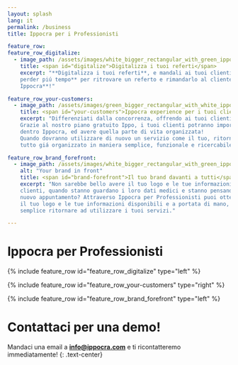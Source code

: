 ```yaml
---
layout: splash
lang: it
permalink: /business
title: Ippocra per i Professionisti

feature_row:
feature_row_digitalize:
  - image_path: /assets/images/white_bigger_rectangular_with_green_ippo_inside.png
    title: <span id="digitalize">Digitalizza i tuoi referti</span>
    excerpt: "**Digitalizza i tuoi referti**, e mandali ai tuoi clienti in maniera sicura e facilmente fruibili. Dimentica file zip criptati con casuali password. **Non 
    perder piú tempo** per ritrovare un referto e rimandarlo al cliente. Usa **l'integrazione di 
    Ippocra**!"

feature_row_your-customers:
  - image_path: /assets/images/green_bigger_rectangular_with_white_ippo_inside.png
    title: <span id="your-customers">Ippocra experience per i tuoi clienti</span>
    excerpt: "Differenziati dalla concorrenza, offrendo ai tuoi clienti l'Ippocra experience. 
    Grazie al nostro piano gratuito Ippo, i tuoi clienti potranno importare i tuoi referti 
    dentro Ippocra, ed avere quella parte di vita organizzata!
    Quando dovranno utilizzare di nuovo un servizio come il tuo, ritorneranno da te perché avranno 
    tutto giá organizzato in maniera semplice, funzionale e ricercabile."

feature_row_brand_forefront:
  - image_path: /assets/images/white_bigger_rectangular_with_green_ippo_inside.png
    alt: "Your brand in front"
    title: <span id="brand-forefront">Il tuo brand davanti a tutti</span>
    excerpt: "Non sarebbe bello avere il tuo logo e le tue informazioni in piena vista ai tuoi
    clienti, quando stanno guardano i loro dati medici e stanno pensando di prendere un 
    nuovo appuntamento? Attraverso Ippocra per Professionisti puoi ottenere esattamente questo: 
    il tuo logo e le tue informazioni disponibili e a portata di mano, rendendo molto piú 
    semplice ritornare ad utilizzare i tuoi servizi."

---
```


<div class="headline-title-pages">
    <h1>Ippocra per Professionisti</h1>
</div>

{% include feature_row id="feature_row_digitalize" type="left" %}

{% include feature_row id="feature_row_your-customers" type="right" %}

{% include feature_row id="feature_row_brand_forefront" type="left" %}
<div class="headline-title-pages">
    <h1>Contattaci per una demo!</h1>
</div>

Mandaci una email a **info@ippocra.com** e ti ricontatteremo immediatamente!
{: .text-center}